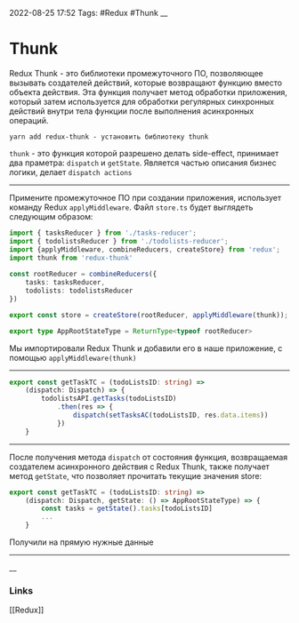 2022-08-25 17:52
Tags: #Redux #Thunk
__
# Thunk
Redux Thunk - это библиотеки промежуточного ПО, позволяющее вызывать создателей действий, которые возвращают функцию вместо объекта действия. Эта функция получает метод обработки приложения, который затем используется для обработки регулярных синхронных действий внутри тела функции после выполнения асинхронных операций.

```
yarn add redux-thunk - установить библиотеку thunk
```
`thunk` - это функция которой разрешено делать side-effect, принимает два праметра: `dispatch` и `getState`. Является частью описания бизнес логики, делает `dispatch actions` 

---
Примените промежуточное ПО при создании приложения, использует команду Redux `applyMiddleware`. Файл `store.ts` будет выглядеть следующим образом:
```ts
import { tasksReducer } from './tasks-reducer';  
import { todolistsReducer } from './todolists-reducer';  
import {applyMiddleware, combineReducers, createStore} from 'redux';  
import thunk from 'redux-thunk'  
  
const rootReducer = combineReducers({  
    tasks: tasksReducer,  
    todolists: todolistsReducer  
})  

export const store = createStore(rootReducer, applyMiddleware(thunk));

export type AppRootStateType = ReturnType<typeof rootReducer>
```
Мы импортировали Redux Thunk и добавили его в наше приложение, с помощью `applyMiddleware(thunk)`

---
```ts
export const getTaskTC = (todoListsID: string) =>  
    (dispatch: Dispatch) => {  
        todolistsAPI.getTasks(todoListsID)  
            .then(res => {  
                dispatch(setTasksAC(todoListsID, res.data.items))  
            })  
    }
```
---
После получения метода `dispatch` от состояния функция, возвращаемая создателем асинхронного действия с Redux Thunk, также получает метод `getState`, что позволяет прочитать текущие значения store:
```ts
export const getTaskTC = (todoListsID: string) =>  
    (dispatch: Dispatch, getState: () => AppRootStateType) => {
		const tasks = getState().tasks[todoListsID]
        ...
    }
```
Получили на прямую нужные данные

---


__
### Links
[[Redux]]